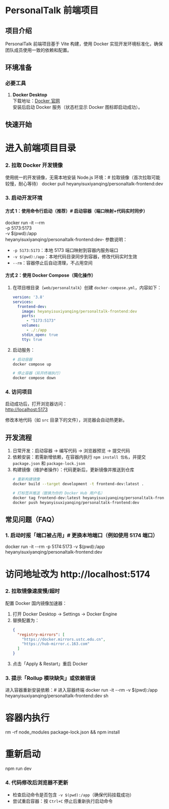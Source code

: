 # PersonalTalk 前端项目

## 项目介绍
PersonalTalk 前端项目基于 Vite 构建，使用 Docker 实现开发环境标准化，确保团队成员使用一致的依赖和配置。


## 环境准备
### 必要工具
1. **Docker Desktop**  
   下载地址：[Docker 官网](https://www.docker.com/products/docker-desktop/)  
   安装后启动 Docker 服务（状态栏显示 Docker 图标即启动成功）。

## 快速开始

# 进入前端项目目录


### 2. 拉取 Docker 开发镜像
使用统一的开发镜像，无需本地安装 Node.js 环境：# 拉取镜像（首次拉取可能较慢，耐心等待）
docker pull heyanyisuxiyanqing/personaltalk-frontend:dev

### 3. 启动开发环境
#### 方式 1：使用命令行启动（推荐）# 启动容器（端口映射+代码实时同步）
docker run -it --rm \
-p 5173:5173 \
-v $(pwd):/app \
heyanyisuxiyanqing/personaltalk-frontend:dev- 参数说明：
- `-p 5173:5173`：本地 5173 端口映射到容器内服务端口
- `-v $(pwd):/app`：本地代码目录同步到容器，修改代码实时生效
- `--rm`：容器停止后自动清理，不占用空间


#### 方式 2：使用 Docker Compose（简化操作）
1. 在项目根目录（`web/personaltalk`）创建 `docker-compose.yml`，内容如下：
   ```yaml
   version: '3.8'
   services:
     frontend-dev:
       image: heyanyisuxiyanqing/personaltalk-frontend:dev
       ports:
         - "5173:5173"
       volumes:
         - ./:/app
       stdin_open: true
       tty: true
   ```

2. 启动服务：
   ```bash
   # 启动容器
   docker compose up

   # 停止容器（另开终端执行）
   docker compose down
   ```


### 4. 访问项目
启动成功后，打开浏览器访问：  
[http://localhost:5173](http://localhost:5173)

修改本地代码（如 `src` 目录下的文件），浏览器会自动热更新。


## 开发流程
1. 日常开发：启动容器 → 编写代码 → 浏览器预览 → 提交代码
2. 依赖安装：若需新增依赖，在容器内执行 `npm install 包名`，并提交 `package.json` 和 `package-lock.json`
3. 构建镜像（维护者操作）：代码更新后，更新镜像并推送到仓库
   ```bash
   # 重新构建镜像
   docker build --target development -t frontend-dev:latest .

   # 打标签并推送（替换为你的 Docker Hub 用户名）
   docker tag frontend-dev:latest heyanyisuxiyanqing/personaltalk-frontend:dev
   docker push heyanyisuxiyanqing/personaltalk-frontend:dev
   ```


## 常见问题（FAQ）

### 1. 启动时报「端口被占用」# 更换本地端口（例如使用 5174 端口）
docker run -it --rm -p 5174:5173 -v $(pwd):/app heyanyisuxiyanqing/personaltalk-frontend:dev
# 访问地址改为 http://localhost:5174

### 2. 拉取镜像速度慢/超时
配置 Docker 国内镜像加速器：
1. 打开 Docker Desktop → Settings → Docker Engine
2. 替换配置为：
   ```json
   {
     "registry-mirrors": [
       "https://docker.mirrors.ustc.edu.cn",
       "https://hub-mirror.c.163.com"
     ]
   }
   ```
3. 点击「Apply & Restart」重启 Docker


### 3. 提示「Rollup 模块缺失」或依赖错误
进入容器重新安装依赖：# 进入容器终端
docker run -it --rm -v $(pwd):/app heyanyisuxiyanqing/personaltalk-frontend:dev sh

# 容器内执行
rm -rf node_modules package-lock.json && npm install

# 重新启动
npm run dev

### 4. 代码修改后浏览器不更新
- 检查启动命令是否包含 `-v $(pwd):/app`（确保代码挂载成功）
- 尝试重启容器：按 `Ctrl+C` 停止后重新执行启动命令
